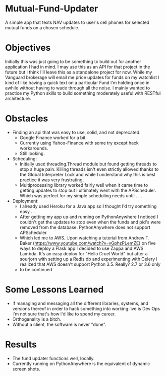 # Mutual-Fund-Updater
A simple app that texts NAV updates to user's cell phones for selected mutual funds on a chosen schedule.

# Objectives
Initially this was just going to be something to build out for another application I had in mind. I may use this as an API for that project in the future but I think I'll leave this as a standalone project for now. While my Vanguard brokerage will email me price updates for funds on my watchlist I kind of like having a quick text on a particular Fund I'm holding once in awhile without having to wade through all the noise.
I mainly wanted to practice my Python skills to build something moderately useful with RESTful architecture.

# Obstacles
- Finding an api that was easy to use, solid, and not deprecated. 
  + Google Finance worked for a bit.
  + Currently using Yahoo-Finance with some try except hack workarounds.
  + Still looking.
- Scheduling:
  + Initially used threading.Thread module but found getting threads to stop a huge pain. Killing threads isn't even strictly       allowed thanks to the Global Interpreter Lock and while I understand why this is best practice it was very frustrating.
  + Multiprocessing library worked fairly well when it came time to getting updates to stop but I ultimately went with the         APScheduler. Which was perfect for my simple scheduling needs until . . .
- Deployment:
  + I already used Heroku for a Java app so I thought I'd try something easy . . 
  + After getting my app up and running on PythonAnywhere I noticed I couldn't get the updates to stop even when the funds and     pid's were removed from the database. PythonAnywhere does not support APScheduler. 
  + Which led me to AWS. Upon watching a tutorial from Andrew T. Baker (https://www.youtube.com/watch?v=vGphzPLemZE) on             five ways to deploy a Flask app I decided to use Zappa and AWS Lambda. It's an easy deploy for "Hello Cruel World" but         after a sourjorn with setting up a Redis db and experimenting with Celery I realized that AWS doesn't support Python 3.5.       Really? 2.7 or 3.6 only
  + to be continued
 
 # Some Lessons Learned
 - If managing and messaging all the different libraries, systems, and versions thereof in order to hack something into working    live is Dev Ops I'm not sure that's how I'd like to spend my career. 
 - Orthoganality is a bitch.
 - Without a client, the software is never "done".
 
 # Results
 - The fund updater functions well, locally.
 - Currently running on PythonAnywhere is the equivalent of dynamic screen shots.
 
